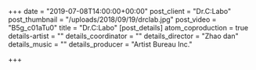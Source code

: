 +++
date = "2019-07-08T14:00:00+00:00"
post_client = "Dr.C:Labo"
post_thumbnail = "/uploads/2018/09/19/drclab.jpg"
post_video = "B5g_c01aTu0"
title = "Dr.C:Labo"
[post_details]
atom_coproduction = true
details-artist = ""
details_coordinator = ""
details_director = "Zhao dan"
details_music = ""
details_producer = "Artist Bureau Inc."

+++
